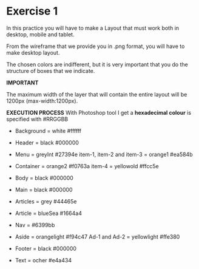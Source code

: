 # Exercise 1

In this practice you will have to make a Layout that must work both in
desktop, mobile and tablet.

From the wireframe that we provide you in .png format, you will have to make desktop layout.

The chosen colors are indifferent, but it is very important that you do the structure of boxes that we indicate.

**IMPORTANT**

The maximum width of the layer that will contain the entire layout will be 1200px (max-width:1200px).

**EXECUTION PROCESS**
With Photoshop tool I get a **hexadecimal colour** is specified with #RRGGBB

- Background = white #ffffff

- Header = black #000000

- Menu = greyInt #27394e
  item-1, item-2 and item-3 = orange1 #ea584b

- Container = orange2 #f0763a
  item-4 = yellowold #ffcc5e

- Body = black #000000

- Main = black #000000
- Articles = grey #44465e
- Article = blueSea #1664a4
- Nav = #6399bb

- Aside = orangelight #f94c47
  Ad-1 and Ad-2 = yellowlight #ffe380

- Footer = black #000000
- Text = ocher #e4a434
